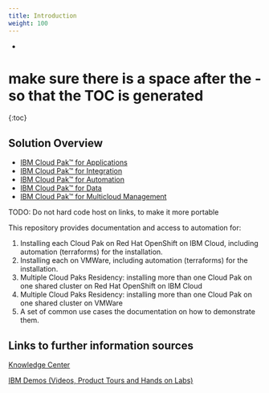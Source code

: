 ```yaml
---
title: Introduction
weight: 100
---
```

- 
# make sure there is a space after the - so that the TOC is generated
{:toc}
## Solution Overview

* <a href="https://ocp42.cloudpak8s.io/mcm/cp4mcm_introduction">IBM Cloud Pak™ for Applications</a>
* <a href="https://ocp42.cloudpak8s.io/integration/introduction/">IBM Cloud Pak™ for Integration</a>
* <a href="https://ocp42.cloudpak8s.io/automation/introduction/">IBM Cloud Pak™ for Automation</a>
* <a href="https://ocp42.cloudpak8s.io/data/introduction/">IBM Cloud Pak™ for Data</a>
* <a href="https://ocp42.cloudpak8s.io/mcm/cp4mcm_introduction">IBM Cloud Pak™ for Multicloud Management</a>

TODO: Do not hard code host on links, to make it more portable

This repository provides documentation and access to automation for:
1. Installing each Cloud Pak on Red Hat OpenShift on IBM Cloud, including automation (terraforms) for the installation.
2. Installing each on VMWare, including automation (terraforms) for the installation.
3. Multiple Cloud Paks Residency: installing more than one Cloud Pak on one shared cluster on Red Hat OpenShift on IBM Cloud
4. Multiple Cloud Paks Residency: installing more than one Cloud Pak on one shared cluster on VMWare
5. A set of common use cases the documentation on how to demonstrate them.

## Links to further information sources

<a href="https://www.ibm.com/support/knowledgecenter/SSFC4F_1.1.0/kc_welcome_cloud_pak.html">Knowledge Center</a>

<a href="https://www.ibm.com/demos/collection/Cloud-Pak-for-Multicloud-Management/">IBM Demos (Videos, Product Tours and Hands on Labs)</a>
